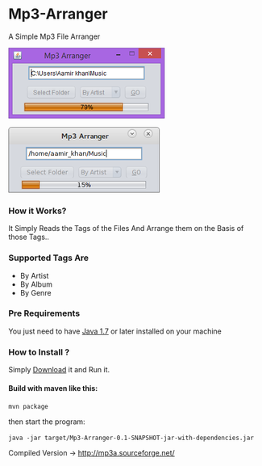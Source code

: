 Mp3-Arranger
============

A Simple Mp3 File Arranger

![Running on windows 7](https://github.com/iamaamir/Mp3-Arranger/blob/master/src/screen%20shots/wip.png?raw=true)

![Running on ubuntu 14.4](https://github.com/iamaamir/Mp3-Arranger/blob/master/src/screen%20shots/linux_demo.png?raw=true) 

### How it Works?
It Simply Reads the Tags of the Files And Arrange them on the Basis of those Tags..


### Supported Tags Are

* By Artist
* By Album
* By Genre

### Pre Requirements
You just need to have [Java 1.7](http://java.com) or later installed on your machine

### How to Install ?
Simply [Download](http://mp3a.sourceforge.net/) it and Run it.


#### Build with maven like this:

`mvn package`

then start the program:

`java -jar target/Mp3-Arranger-0.1-SNAPSHOT-jar-with-dependencies.jar`

Compiled Version → http://mp3a.sourceforge.net/
